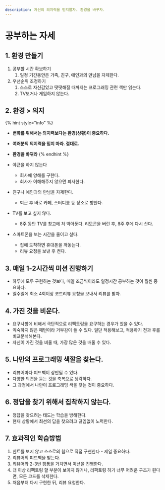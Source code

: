 ```yaml
---
description: 자신의 의지력을 믿지말자. 환경을 바꾸자.
---
```


# 공부하는 자세

## 1. 환경 만들기&#x20;

1. 공부할 시간 확보하기
   1. 일정 기간동안은 가족, 친구, 애인과의 만남을 자제한다.&#x20;
2. 우선순위 조정하기 &#x20;
   1. 스스로 자신감있고 떳떳해질 때까지는 프로그래밍 관련 책만 읽는다.&#x20;
   2. TV보거나 게임하지 않는다.&#x20;

## 2. 환경 > 의지

{% hint style="info" %}
* **변화를 위해서는 의지력보다는 환경(상황)이 중요하다.**&#x20;
* **여러분의 의지력을 믿지 마라. 절대로.**
* **환경을 바꿔라**
{% endhint %}

* 야근을 하지 않는다&#x20;
  * 회사에 양해를 구한다.&#x20;
  * 회사가 이해해주지 않으면 퇴사한다.&#x20;
* 친구나 애인과의 만남을 자제한다.&#x20;
  * 퇴근 후 바로 카페, 스터디룸 등 장소로 향한다.&#x20;
* TV를 보고 싶지 않다.&#x20;
  * 8주 동안 TV를 창고에 처 박아둔다. 리모콘을 버린 후, 8주 후에 다시 산다.&#x20;
* 스마트폰을 보는 시간을 줄이고 싶다.&#x20;
  * 집에 도착하면 휴대폰을 꺼놓는다.&#x20;
  * 리뷰 요청을 보낸 후 켠다.&#x20;

## 3. 매일 1-2시간씩 미션 진행하기&#x20;

* 하루에 모두 구현하는 것보다, 매일 조금씩이라도 일정시간 공부하는 것이 훨씬 중요하다.&#x20;
* 일주일에 최소 4회이상 코드리뷰 요청을 보내서 리뷰를 받자.&#x20;

## 4. 가진 것을 비운다.&#x20;

* 요구사항에 비해서 극단적으로 리펙토링을 요구하는 경우가 있을 수 있다.&#x20;
* 익숙하지 않은 패턴이라 거부감이 들 수 있다. 일단 적용해보고, 적용하기 전과 후를 비교분석해본다.&#x20;
* 자신이 가진 것을 비울 때, 가장 많은 것을 배울 수 있다.&#x20;

## 5. 나만의 프로그래밍 색깔을 찾는다.&#x20;

* 리뷰어마다 피드백이 상반될 수 있다.&#x20;
* 다양한 의견을 듣는 것을 축복으로 생각하자.&#x20;
* 그 과정에서 나만이 프로그래밍 색을 찾는 것이 중요하다.&#x20;

## 6. 정답을 찾기 위해서 집착하지 않는다.&#x20;

* 정답을 찾으려는 태도는 학습을 방해한다.&#x20;
* 현재 상황에서 최선의 답을 찾으려고 끊임없이 노력한다.&#x20;

## 7. 효과적인 학습방법&#x20;

1. 힌트를 보지 않고 스스로의 힘으로 직접 구현한다 - 제일 중요하다.&#x20;
2. 리뷰어의 피드백을 받는다.&#x20;
3. 리뷰어와 2-3번 핑퐁을 거치면서 미션을 진행한다.&#x20;
4. 더 이상 리팩토링 할 부분이 보이지 않거나, 리팩토링 하기 너무 어려운 구조가 된다면, 모든 코드를 삭제한다.&#x20;
5. 처음부터 다시 구현한 뒤, 리뷰 요청한다.&#x20;

